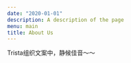 ```yaml
---
date: "2020-01-01"
description: A description of the page
menu: main
title: About Us
---
```


Trista组织文案中，静候佳音～～
